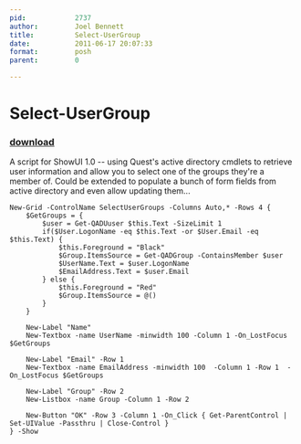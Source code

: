 ```yaml
---
pid:            2737
author:         Joel Bennett
title:          Select-UserGroup
date:           2011-06-17 20:07:33
format:         posh
parent:         0

---
```


# Select-UserGroup

### [download](//scripts/2737.ps1)

A script for ShowUI 1.0 -- using Quest's active directory cmdlets to retrieve user information and allow you to select one of the groups they're a member of.  Could be extended to populate a bunch of form fields from active directory and even allow updating them...

```posh
New-Grid -ControlName SelectUserGroups -Columns Auto,* -Rows 4 {
    $GetGroups = { 
        $user = Get-QADUuser $this.Text -SizeLimit 1
        if($User.LogonName -eq $this.Text -or $User.Email -eq $this.Text) {
            $this.Foreground = "Black" 
            $Group.ItemsSource = Get-QADGroup -ContainsMember $user
            $UserName.Text = $user.LogonName
            $EmailAddress.Text = $user.Email
        } else {
            $this.Foreground = "Red" 
            $Group.ItemsSource = @()         
        }
    }
    
    New-Label "Name"
    New-Textbox -name UserName -minwidth 100 -Column 1 -On_LostFocus $GetGroups
    
    New-Label "Email" -Row 1
    New-Textbox -name EmailAddress -minwidth 100  -Column 1 -Row 1  -On_LostFocus $GetGroups
    
    New-Label "Group" -Row 2
    New-Listbox -name Group -Column 1 -Row 2
    
    New-Button "OK" -Row 3 -Column 1 -On_Click { Get-ParentControl | Set-UIValue -Passthru | Close-Control }
} -Show
```
